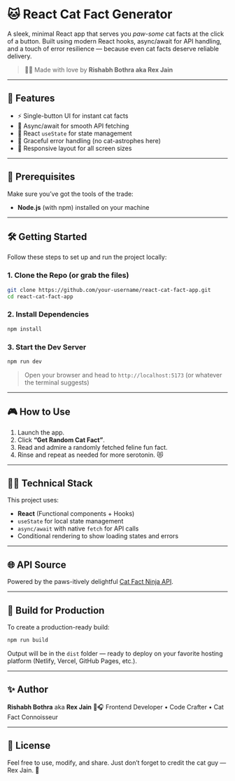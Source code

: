 # 🐱 React Cat Fact Generator

A sleek, minimal React app that serves you *paw-some* cat facts at the click of a button. Built using modern React hooks, async/await for API handling, and a touch of error resilience — because even cat facts deserve reliable delivery.

> 👨‍💻 Made with love by **Rishabh Bothra aka Rex Jain**

---

## 🚀 Features

* ⚡ Single-button UI for instant cat facts
* 🔄 Async/await for smooth API fetching
* 🧠 React `useState` for state management
* 🐞 Graceful error handling (no cat-astrophes here)
* 📱 Responsive layout for all screen sizes

---

## 🧰 Prerequisites

Make sure you’ve got the tools of the trade:

* **Node.js** (with npm) installed on your machine

---

## 🛠️ Getting Started

Follow these steps to set up and run the project locally:

### 1. Clone the Repo (or grab the files)

```bash
git clone https://github.com/your-username/react-cat-fact-app.git
cd react-cat-fact-app
```

### 2. Install Dependencies

```bash
npm install
```

### 3. Start the Dev Server

```bash
npm run dev
```

> Open your browser and head to `http://localhost:5173` (or whatever the terminal suggests)

---

## 🎮 How to Use

1. Launch the app.
2. Click **“Get Random Cat Fact”**.
3. Read and admire a randomly fetched feline fun fact.
4. Rinse and repeat as needed for more serotonin. 😻

---

## 🧑‍💻 Technical Stack

This project uses:

* **React** (Functional components + Hooks)
* `useState` for local state management
* `async/await` with native `fetch` for API calls
* Conditional rendering to show loading states and errors

---

## 🌐 API Source

Powered by the paws-itively delightful [Cat Fact Ninja API](https://catfact.ninja/).

---

## 🏧 Build for Production

To create a production-ready build:

```bash
npm run build
```

Output will be in the `dist` folder — ready to deploy on your favorite hosting platform (Netlify, Vercel, GitHub Pages, etc.).

---

## ✨ Author

**Rishabh Bothra**
aka **Rex Jain** 🧢🎧
Frontend Developer • Code Crafter • Cat Fact Connoisseur

---

## 📜 License

Feel free to use, modify, and share.
Just don’t forget to credit the cat guy — Rex Jain. 🐾
